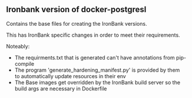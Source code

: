 ## Ironbank version of docker-postgresl

Contains the base files for creating the IronBank versions.

This has IronBank specific changes in order to meet their requirements.

Noteably: 
 - The requirments.txt that is generated can't have annotations from pip-compile
 - The program 'generate_hardening_manifest.py' is provided by them \
	to automatically update resources in their env
 - The Base images get overridden by the IronBank build server so the build args 
	are necessary in Dockerfile
